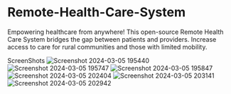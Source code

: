 # Remote-Health-Care-System
Empowering healthcare from anywhere! This open-source Remote Health Care System bridges the gap between patients and providers. Increase access to care for rural communities and those with limited mobility.

ScreenShots
![Screenshot 2024-03-05 195440](https://github.com/anjalisingh13/Remote-Health-Care-System/assets/123619309/e841bb7d-57a1-47e7-bf54-fba96f26b3d6)
![Screenshot 2024-03-05 195747](https://github.com/anjalisingh13/Remote-Health-Care-System/assets/123619309/f333a57b-b8b3-479a-b995-cc09865d9622)
![Screenshot 2024-03-05 195847](https://github.com/anjalisingh13/Remote-Health-Care-System/assets/123619309/407b9936-3358-4112-a7be-f91e52cf28c1)
![Screenshot 2024-03-05 202404](https://github.com/anjalisingh13/Remote-Health-Care-System/assets/123619309/a934e4ae-3900-4e48-8bbd-755dfcfad6a7)
![Screenshot 2024-03-05 203141](https://github.com/anjalisingh13/Remote-Health-Care-System/assets/123619309/d0684b10-6199-420f-9939-15a4e203226a)
![Screenshot 2024-03-05 202942](https://github.com/anjalisingh13/Remote-Health-Care-System/assets/123619309/5dbc28a8-34ef-447b-b6b2-a58553d32a57)
